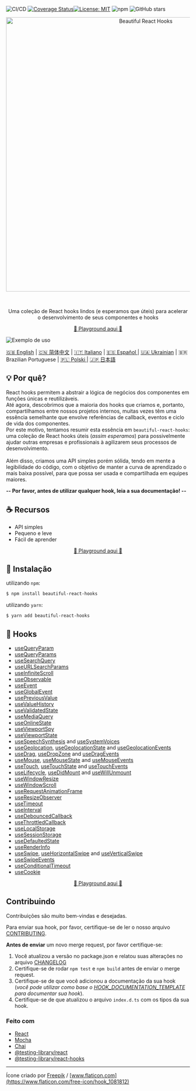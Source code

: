 ![CI/CD](https://github.com/beautifulinteractions/beautiful-react-hooks/workflows/CI/CD/badge.svg)
[![Coverage Status](https://coveralls.io/repos/github/beautifulinteractions/beautiful-react-hooks/badge.svg?branch=master)](https://coveralls.io/github/beautifulinteractions/beautiful-react-hooks?branch=master)[![License:
MIT](https://img.shields.io/badge/License-MIT-yellow.svg)](https://opensource.org/licenses/MIT)
![npm](https://img.shields.io/npm/v/beautiful-react-hooks)
![GitHub stars](https://img.shields.io/github/stars/beautifulinteractions/beautiful-react-hooks?style=social)

<div align="center">
  <p align="center">
    <img src="../logo.png" alt="Beautiful React Hooks" width="750px" />
  </p>
</div>
<br />
<div>
  <p align="center">
    Uma coleção de React hooks lindos (e esperamos que úteis) para acelerar o desenvolvimento de seus componentes e hooks
  </p>
</div>

<div>
  <p align="center">
    <a href="https://antonioru.github.io/beautiful-react-hooks/" target="_blank">
    🌟 Playground aqui 🌟
    </a>
  </p>
</div>

![Exemplo de uso](../usage_example.png)

<a href="https://github.com/beautifulinteractions/beautiful-react-hooks/">🇬🇧 English</a>
| <a href="https://github.com/beautifulinteractions/beautiful-react-hooks/blob/master/docs/README.zh-CN.md">🇨🇳 简体中文</a>
| <a href="https://github.com/beautifulinteractions/beautiful-react-hooks/blob/master/docs/README.it-IT.md">🇮🇹 Italiano</a>
| <a href="https://github.com/beautifulinteractions/beautiful-react-hooks/blob/master/docs/README.es-ES.md"> 🇪🇸 Español </a>
| <a href="https://github.com/beautifulinteractions/beautiful-react-hooks/blob/master/docs/README.uk-UA.md">🇺🇦 Ukrainian</a> | 🇧🇷
Brazilian Portuguese | <a href="https://github.com/beautifulinteractions/beautiful-react-hooks/blob/master/docs/README.pl-PL.md">🇵🇱
Polski </a> | <a href="https://github.com/beautifulinteractions/beautiful-react-hooks/blob/master/docs/README.jp-JP.md">&#x1f1ef;&#x1f1f5;
日本語 </a>

## 💡 Por quê?

React hooks permitem a abstrair a lógica de negócios dos componentes em funções únicas e reutilizáveis.<br />
Até agora, descobrimos que a maioria dos hooks que criamos e, portanto, compartilhamos entre nossos projetos internos, muitas vezes têm uma
essência semelhante que envolve referências de callback, eventos e ciclo de vida dos componentes. <br />
Por este motivo, tentamos resumir esta essência em `beautiful-react-hooks`: uma coleção de React hooks úteis (*assim esperamos*)
para possivelmente ajudar outras empresas e profissionais à agilizarem seus processos de desenvolvimento.<br /><br />
Além disso, criamos uma API simples porém sólida, tendo em mente a legibilidade do código, com o objetivo de manter a curva de aprendizado o
mais baixa possível, para que possa ser usada e compartilhada em equipes maiores.

**-- Por favor, antes de utilizar qualquer hook, leia a sua documentação! --**

## ☕️ Recursos

* API simples
* Pequeno e leve
* Fácil de aprender

<div>
  <p align="center">
    <a href="https://antonioru.github.io/beautiful-react-hooks/" target="_blank">
    🌟 Playground aqui 🌟
    </a>
  </p>
</div>

## 🕺 Instalação

utilizando `npm`:

```bash
$ npm install beautiful-react-hooks
```

utilizando `yarn`:

```bash
$ yarn add beautiful-react-hooks
```

## 🎨 Hooks

* [useQueryParam](useQueryParam.md)
* [useQueryParams](useQueryParams.md)
* [useSearchQuery](useSearchQuery.md)
* [useURLSearchParams](useURLSearchParams.md)
* [useInfiniteScroll](useInfiniteScroll.md)
* [useObservable](useObservable.md)
* [useEvent](useEvent.md)
* [useGlobalEvent](useGlobalEvent.md)
* [usePreviousValue](usePreviousValue.md)
* [useValueHistory](useValueHistory.md)
* [useValidatedState](useValidatedState.md)
* [useMediaQuery](useMediaQuery.md)
* [useOnlineState](useOnlineState.md)
* [useViewportSpy](useViewportSpy.md)
* [useViewportState](useViewportState.md)
* [useSpeechSynthesis](useSpeechSynthesis.md) and [useSystemVoices](useSystemVoices.md)
* [useGeolocation](useGeolocation.md), [useGeolocationState](useGeolocationState.md) and [useGeolocationEvents](useGeolocationEvents.md)
* [useDrag](useDrag.md), [useDropZone](useDropZone.md) and [useDragEvents](useDragEvents.md)
* [useMouse](useMouse.md), [useMouseState](useMouseState.md) and [useMouseEvents](useMouseEvents.md)
* [useTouch](useTouch.md), [useTouchState](useTouchState.md) and [useTouchEvents](useTouchEvents.md)
* [useLifecycle](useLifecycle.md), [useDidMount](useDidMount.md) and [useWillUnmount](useWillUnmount.md)
* [useWindowResize](useWindowResize.md)
* [useWindowScroll](useWindowScroll.md)
* [useRequestAnimationFrame](useRequestAnimationFrame.md)
* [useResizeObserver](useResizeObserver.md)
* [useTimeout](useTimeout.md)
* [useInterval](useInterval.md)
* [useDebouncedCallback](useDebouncedCallback.md)
* [useThrottledCallback](useThrottledCallback.md)
* [useLocalStorage](useLocalStorage.md)
* [useSessionStorage](useSessionStorage.md)
* [useDefaultedState](useDefaultedState.md)
* [useRenderInfo](useRenderInfo.md)
* [useSwipe](useSwipe.md), [useHorizontalSwipe](useHorizontalSwipe.md) and [useVerticalSwipe](useVerticalSwipe.md)
* [useSwipeEvents](useSwipeEvents.md)
* [useConditionalTimeout](useConditionalTimeout.md)
* [useCookie](docs/useCookie.md)

<div>
  <p align="center">
    <a href="https://antonioru.github.io/beautiful-react-hooks/" target="_blank">
    🌟 Playground aqui 🌟
    </a>
  </p>
</div>

## Contribuindo

Contribuições são muito bem-vindas e desejadas.

Para enviar sua hook, por favor, certifique-se de ler o nosso arquivo [CONTRIBUTING](../CONTRIBUTING.md).

**Antes de enviar** um novo merge request, por favor certifique-se:

1. Você atualizou a versão no package.json e relatou suas alterações no arquivo [CHANGELOG](../CHANGELOG.md)
2. Certifique-se de rodar `npm test` e `npm build` antes de enviar o merge request.
3. Certifique-se de que você adicionou a documentação da sua hook (*você pode utilizar como base
   o [HOOK_DOCUMENTATION_TEMPLATE](../HOOK_DOCUMENTATION_TEMPLATE.md) para documentar sua hook*).
4. Certifique-se de que atualizou o arquivo `index.d.ts` com os tipos da sua hook.

### Feito com

* [React](https://reactjs.org/)
* [Mocha](https://mochajs.org/)
* [Chai](https://www.chaijs.com/)
* [@testing-library/react](https://testing-library.com/docs/react-testing-library/intro)
* [@testing-library/react-hooks](https://react-hooks-testing-library.com/)

---

Ícone criado por [Freepik](https://www.flaticon.com/authors/freepik) / [www.flaticon.com](https://www.flaticon.com/free-icon/hook_1081812)
